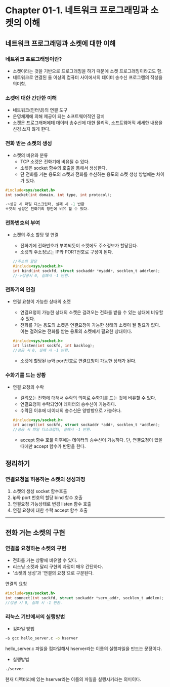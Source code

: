 # Chapter 01-1. 네트워크 프로그래밍과 소켓의 이해

## 네트워크 프로그래밍과 소켓에 대한 이해

### 네트워크 프로그래밍이란?
* 소켓이라는 것을 기반으로 프로그래밍을 하기 때문에 소켓 프로그래밍이라고도 함.
* 네트워크로 연결된 둘 이상의 컴퓨터 사이에서의 데이터 송수신 프로그램의 작성을 의미함.

### 소켓에 대한 간단한 이해
* 네트워크(인터넷)의 연결 도구
* 운영체제에 의해 제공이 되는 소프트웨어적인 장치
* 소켓은 프로그래머에데 데이터 송수신에 대한 물리적, 소프트웨어적 세세한 내용을 신경 쓰지 않게 한다.

### 전화 받는 소켓의 생성
* 소켓의 비유와 분류
    * TCP 소켓은 전화기에 비유될 수 있다.
    * 소켓은 socket 함수의 호출을 통해서 생성한다.
    * 단 전화를 거는 용도의 소켓과 전화를 수신하는 용도의 소켓 생성 방법에는 차이가 있다.

```c
#include<sys/socket.h>
int socket(int domain, int type, int protocol);

->성공 시 파일 디스크립터, 실패 시 -1 반환
소켓의 생성은 전화기의 장만에 비유 할 수 있다.
```

### 전화번호의 부여
* 소켓의 주소 할당 및 연결
    * 전화기에 전화번호가 부여되듯이 소켓에도 주소정보가 할당된다.
    * 소켓의 주소정보는 IP와 PORT번호로 구성이 된다.

    ```c
    //주소의 할당
    #include<sys/socket.h>
    int bind(int sockfd, struct sockaddr *myaddr, socklen_t addrlen);
    //->성공시 0, 실패시 -1 반환.
    ```

### 전화기의 연결
* 연결 요청이 가능한 상태의 소켓
    * 연결요청이 가능한 상태의 소켓은 걸려오는 전화를 받을 수 있는 상태에 비유할 수 있다.
    * 전화를 거는 용도의 소켓은 연결요청이 가능한 상태의 소켓이 될 필요가 없다. 이는 걸려오는 전화를 받는 용토의 소켓에서 필요한 상태이다.

    ```c
    #include<sys/socket.h>
    int listen(int sockfd, int backlog);
    //성공 시 0, 실패 시 -1 반환.
    ```
    * 소켓에 할당된 ip와 port번호로 연결요청이 가능한 상태가 된다.

### 수화기를 드는 상황

* 연결 요청의 수락
    * 걸려오는 전화에 대해서 수락의 의미로 수화기를 드는 것에 비유할 수 있다.
    * 연결요청이 수락되엉야 데이터의 송수신이 가능하다.
    * 수락된 이후에 데이터의 송수신은 양방향으로 가능하다.

    ```c
    #include<sys/socket.h>
    int accept(int sockfd, struct sockaddr *addr, socklen_t *addlen);
    //성공 시 파일 디스크럽터, 실패시 -1 반환.

    ```
    * accept 함수 호풀 이후에는 데이터의 송수신이 가능하다. 단, 연결요청이 있을 때에만 accept 함수가 반환을 한다.

## 정리하기

### 연결요청을 허용하는 소켓의 생성과정

1. 소켓의 생성 socket 함수호출
2. ip와 port 번호의 할당 bind 함수 호출
3. 연결요청 가능상태로 변경 listen 함수 호출
4. 연결 요청에 대한 수락 accept 함수 호출

---
## 전화 거는 소켓의 구현

### 연결을 요청하는 소켓의 구현
* 전화를 거는 상황에 비유할 수 있다.
* 리스닝 소켓과 달리 구현의 과정이 매우 간단하다.
* '소켓의 생성'과 '연결의 요청'으로 구분된다.

연결의 요청
```c
#include<sys/socket.h>
int connect(int sockfd, struct sockaddr *serv_addr, socklen_t addlen);
//성공 시 0, 실패 시 -1 반환.
```

### 리눅스 기반에서의 실행방법

* 컴파일 방법
```bash
~$ gcc hello_server.c -o hserver
````
hello_server.c 파일을 컴파일해서 hserver라는 이름의 실행파일을 만드는 문장이다.

* 실행방법
```bash
./server
```
현재 디렉터리에 있는 hserver라는 이름의 파일을 실행시키라는 의미이다.
